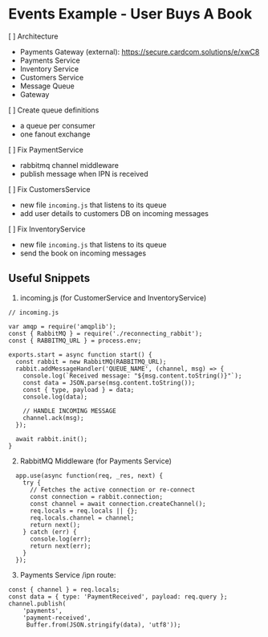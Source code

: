 # Events Example - User Buys A Book

[ ] Architecture
  - Payments Gateway (external): https://secure.cardcom.solutions/e/xwC8
  - Payments Service
  - Inventory Service
  - Customers Service
  - Message Queue
  - Gateway

[ ] Create queue definitions
  - a queue per consumer
  - one fanout exchange

[ ] Fix PaymentService
  - rabbitmq channel middleware
  - publish message when IPN is received

[ ] Fix CustomersService
  - new file `incoming.js` that listens to its queue
  - add user details to customers DB on incoming messages

[ ] Fix InventoryService
  - new file `incoming.js` that listens to its queue
  - send the book on incoming messages






















## Useful Snippets

1. incoming.js (for CustomerService and InventoryService)

```
// incoming.js

var amqp = require('amqplib');
const { RabbitMQ } = require('./reconnecting_rabbit');
const { RABBITMQ_URL } = process.env;

exports.start = async function start() {
  const rabbit = new RabbitMQ(RABBITMQ_URL);
  rabbit.addMessageHandler('QUEUE_NAME', (channel, msg) => {
    console.log(`Received message: "${msg.content.toString()}"`);
    const data = JSON.parse(msg.content.toString());
    const { type, payload } = data;
    console.log(data);
    
    // HANDLE INCOMING MESSAGE
    channel.ack(msg);
  });

  await rabbit.init();
}

```

2. RabbitMQ Middleware (for Payments Service)

```
  app.use(async function(req, _res, next) {
    try {
      // Fetches the active connection or re-connect
      const connection = rabbit.connection;
      const channel = await connection.createChannel();
      req.locals = req.locals || {};
      req.locals.channel = channel;
      return next();
    } catch (err) {
      console.log(err);
      return next(err);
    }
  });
```


3. Payments Service /ipn route:

```
const { channel } = req.locals;
const data = { type: 'PaymentReceived', payload: req.query };
channel.publish(
    'payments',
    'payment-received',
     Buffer.from(JSON.stringify(data), 'utf8'));
```
